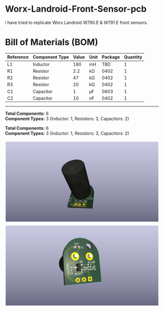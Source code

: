 # Worx-Landroid-Front-Sensor-pcb
i have tried to replicate Worx Landroid W790.E &amp; W791.E front sensors.


# Bill of Materials (BOM)

|Reference|Component Type|Value|Unit|Package|Quantity|
|---------|--------------|-----|----|-------|--------|
|L1       |Inductor      |180  |mH  |TBD    |1       |
|R1       |Resistor      |2.2  |kΩ  |0402   |1       |
|R2       |Resistor      |47   |kΩ  |0402   |1       |
|R3       |Resistor      |20   |kΩ  |0402   |1       |
|C1       |Capacitor     |1    |µF  |0603   |1       |
|C2       |Capacitor     |10   |nF  |0402   |1       |

-----

**Total Components:** 6  
**Component Types:** 3 (Inductor: 1, Resistors: 3, Capacitors: 2)

**Total Components:** 6  
**Component Types:** 3 (Inductor: 1, Resistors: 3, Capacitors: 2)

![Screenshot](W970.E_front_sensor.png)
![Screenshot](W970.E_front_sensor_back.png)
